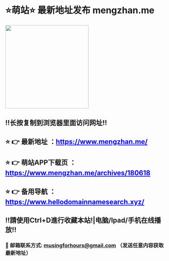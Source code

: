<h1>⭐️萌站⭐️ 最新地址发布 mengzhan.me</h1>
<img class="alignnone size-full" src="https://avatars.githubusercontent.com/u/82465551?v=4" width="264" height="264" />
<h2><a id="user-content-️长按复制到浏览器里面访问网址️" class="anchor" href="https://github.com/avyingtao/dz#%EF%B8%8F%E9%95%BF%E6%8C%89%E5%A4%8D%E5%88%B6%E5%88%B0%E6%B5%8F%E8%A7%88%E5%99%A8%E9%87%8C%E9%9D%A2%E8%AE%BF%E9%97%AE%E7%BD%91%E5%9D%80%EF%B8%8F" aria-hidden="true"></a>‼️长按复制到浏览器里面访问网址‼️</h2>
<h2>⭐️ 👉 最新地址 ：<span style="color: #0000ee;"><a style="color: #0000ee;" href="https://www.mengzhan.me/">https://www.mengzhan.me/</a></span></h2>
<h2>⭐️ 👉 萌站APP下载页 ：<span style="color: #0000ee;"><a style="color: #0000ee;" href="https://www.mengzhan.me/archives/180618">https://www.mengzhan.me/archives/180618</a></span></h2>
<h2>⭐️ 👉 备用导航 ：<span style="color: #0000ee;"><a style="color: #0000ee;" href="https://www.hellodomainnamesearch.xyz/">https://www.hellodomainnamesearch.xyz/</a></span></h2>
<h2>‼️請使用Ctrl+D進行收藏本站!|电脑/Ipad/手机在线播放‼️</h2>
<h3><a id="user-content--邮箱联系方式-avyingtaogmailcom-发送任意内容获取最新地址" class="anchor" href="https://github.com/avyingtao/dz#-%E9%82%AE%E7%AE%B1%E8%81%94%E7%B3%BB%E6%96%B9%E5%BC%8F-avyingtaogmailcom-%E5%8F%91%E9%80%81%E4%BB%BB%E6%84%8F%E5%86%85%E5%AE%B9%E8%8E%B7%E5%8F%96%E6%9C%80%E6%96%B0%E5%9C%B0%E5%9D%80" aria-hidden="true"></a>📧 邮箱联系方式: <a href="mailto:musingforhours@gmail.com">musingforhours@gmail.com</a> （发送任意内容获取最新地址）</h3>
